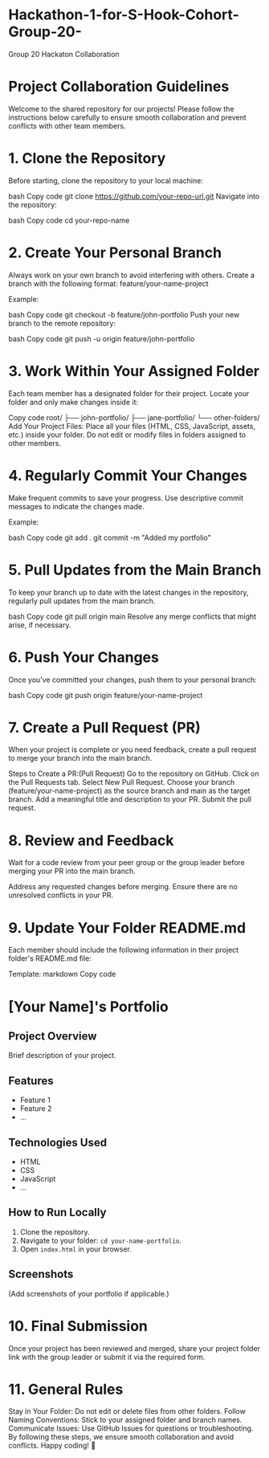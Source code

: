 # Hackathon-1-for-S-Hook-Cohort-Group-20-
Group 20 Hackaton Collaboration
#  Project Collaboration Guidelines
Welcome to the shared repository for our projects! Please follow the instructions below carefully to ensure smooth collaboration and prevent conflicts with other team members.

#  1. Clone the Repository
Before starting, clone the repository to your local machine:

bash
Copy code
          git clone https://github.com/your-repo-url.git
Navigate into the repository:

bash
Copy code
          cd your-repo-name
# 2. Create Your Personal Branch
Always work on your own branch to avoid interfering with others. Create a branch with the following format:
feature/your-name-project

Example:

bash
Copy code
          git checkout -b feature/john-portfolio
Push your new branch to the remote repository:

bash
Copy code
          git push -u origin feature/john-portfolio
# 3. Work Within Your Assigned Folder
Each team member has a designated folder for their project. Locate your folder and only make changes inside it:

 Copy code
 root/
├── john-portfolio/
├── jane-portfolio/
└── other-folders/
Add Your Project Files:
Place all your files (HTML, CSS, JavaScript, assets, etc.) inside your folder.
Do not edit or modify files in folders assigned to other members.
# 4. Regularly Commit Your Changes
Make frequent commits to save your progress. Use descriptive commit messages to indicate the changes made.

Example:

bash
Copy code
           git add .
           git commit -m "Added my portfolio"
# 5. Pull Updates from the Main Branch
To keep your branch up to date with the latest changes in the repository, regularly pull updates from the main branch.

bash
Copy code
         git pull origin main
Resolve any merge conflicts that might arise, if necessary.

# 6. Push Your Changes
Once you’ve committed your changes, push them to your personal branch:

bash
Copy code
          git push origin feature/your-name-project
# 7. Create a Pull Request (PR)
When your project is complete or you need feedback, create a pull request to merge your branch into the main branch.

Steps to Create a PR:(Pull Request)
Go to the repository on GitHub.
Click on the Pull Requests tab.
Select New Pull Request.
Choose your branch (feature/your-name-project) as the source branch and main as the target branch.
Add a meaningful title and description to your PR.
Submit the pull request.
# 8. Review and Feedback
Wait for a code review from your peer group or the group leader before merging your PR into the main branch.

Address any requested changes before merging.
Ensure there are no unresolved conflicts in your PR.
# 9. Update Your Folder README.md
Each member should include the following information in their project folder's README.md file:

Template:
markdown
Copy code
# [Your Name]'s Portfolio

## Project Overview
Brief description of your project.

## Features
- Feature 1
- Feature 2
- ...

## Technologies Used
- HTML
- CSS
- JavaScript
- ...

## How to Run Locally
1. Clone the repository.
2. Navigate to your folder: `cd your-name-portfolio`.
3. Open `index.html` in your browser.

## Screenshots
(Add screenshots of your portfolio if applicable.)
# 10. Final Submission
Once your project has been reviewed and merged, share your project folder link with the group leader or submit it via the required form.

# 11. General Rules
Stay in Your Folder: Do not edit or delete files from other folders.
Follow Naming Conventions: Stick to your assigned folder and branch names.
Communicate Issues: Use GitHub Issues for questions or troubleshooting.
By following these steps, we ensure smooth collaboration and avoid conflicts. Happy coding! 🎉







